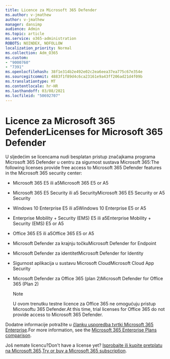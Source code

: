 ```yaml
---
title: Licence za Microsoft 365 Defender
ms.author: v-jmathew
author: v-jmathew
manager: dansimp
audience: Admin
ms.topic: article
ms.service: o365-administration
ROBOTS: NOINDEX, NOFOLLOW
localization_priority: Normal
ms.collection: Adm_O365
ms.custom:
- "9000760"
- "7391"
ms.openlocfilehash: 38f1e314b2e492e02c2ea6eea37ea775c67e354e
ms.sourcegitcommit: 4883f1f89d4c6ca23161e9a43ff206ad21d4f09b
ms.translationtype: MT
ms.contentlocale: hr-HR
ms.lasthandoff: 03/08/2021
ms.locfileid: "50692707"
---
```

# <a name="licenses-for-microsoft-365-defender"></a><span data-ttu-id="5ff63-102">Licence za Microsoft 365 Defender</span><span class="sxs-lookup"><span data-stu-id="5ff63-102">Licenses for Microsoft 365 Defender</span></span>

<span data-ttu-id="5ff63-103">U sljedećim se licencama nudi besplatan pristup značajkama programa Microsoft 365 Defender u centru za sigurnost sustava Microsoft 365:</span><span class="sxs-lookup"><span data-stu-id="5ff63-103">The following licenses provide free access to Microsoft 365 Defender features in the Microsoft 365 security center:</span></span>

- <span data-ttu-id="5ff63-104">Microsoft 365 E5 ili a5</span><span class="sxs-lookup"><span data-stu-id="5ff63-104">Microsoft 365 E5 or A5</span></span>
- <span data-ttu-id="5ff63-105">Microsoft 365 E5 Security ili a5 Security</span><span class="sxs-lookup"><span data-stu-id="5ff63-105">Microsoft 365 E5 Security or A5 Security</span></span>
- <span data-ttu-id="5ff63-106">Windows 10 Enterprise E5 ili a5</span><span class="sxs-lookup"><span data-stu-id="5ff63-106">Windows 10 Enterprise E5 or A5</span></span>
- <span data-ttu-id="5ff63-107">Enterprise Mobility + Security (EMS) E5 ili a5</span><span class="sxs-lookup"><span data-stu-id="5ff63-107">Enterprise Mobility + Security (EMS) E5 or A5</span></span>
- <span data-ttu-id="5ff63-108">Office 365 E5 ili a5</span><span class="sxs-lookup"><span data-stu-id="5ff63-108">Office 365 E5 or A5</span></span>
- <span data-ttu-id="5ff63-109">Microsoft Defender za krajnju točku</span><span class="sxs-lookup"><span data-stu-id="5ff63-109">Microsoft Defender for Endpoint</span></span>
- <span data-ttu-id="5ff63-110">Microsoft Defender za identitet</span><span class="sxs-lookup"><span data-stu-id="5ff63-110">Microsoft Defender for Identity</span></span>
- <span data-ttu-id="5ff63-111">Sigurnost aplikacija u sustavu Microsoft Cloud</span><span class="sxs-lookup"><span data-stu-id="5ff63-111">Microsoft Cloud App Security</span></span>
- <span data-ttu-id="5ff63-112">Microsoft Defender za Office 365 (plan 2)</span><span class="sxs-lookup"><span data-stu-id="5ff63-112">Microsoft Defender for Office 365 (Plan 2)</span></span>

    > [!NOTE]
    > <span data-ttu-id="5ff63-113">U ovom trenutku testne licence za Office 365 ne omogućuju pristup Microsoftu 365 Defender.</span><span class="sxs-lookup"><span data-stu-id="5ff63-113">At this time, trial licenses for Office 365 do not provide access to Microsoft 365 Defender.</span></span>

<span data-ttu-id="5ff63-114">Dodatne informacije potražite u [članku usporedba tvrtki Microsoft 365 Enterprise](https://go.microsoft.com/fwlink/?linkid=2143458).</span><span class="sxs-lookup"><span data-stu-id="5ff63-114">For more information, see the [Microsoft 365 Enterprise Plans comparison](https://go.microsoft.com/fwlink/?linkid=2143458).</span></span>

<span data-ttu-id="5ff63-115">Još nemate licencu?</span><span class="sxs-lookup"><span data-stu-id="5ff63-115">Don't have a license yet?</span></span> <span data-ttu-id="5ff63-116">[Isprobajte ili kupite pretplatu na Microsoft 365](https://go.microsoft.com/fwlink/?linkid=2143625).</span><span class="sxs-lookup"><span data-stu-id="5ff63-116">[Try or buy a Microsoft 365 subscription](https://go.microsoft.com/fwlink/?linkid=2143625).</span></span>
